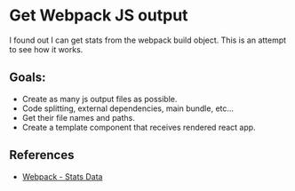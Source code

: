 # Get Webpack JS output

I found out I can get stats from the webpack build object. This is an attempt
to see how it works.

## Goals:

- Create as many js output files as possible.
- Code splitting, external dependencies, main bundle, etc...
- Get their file names and paths.
- Create a template component that receives rendered react app.

## References

- [Webpack - Stats Data](https://webpack.js.org/api/stats/)
